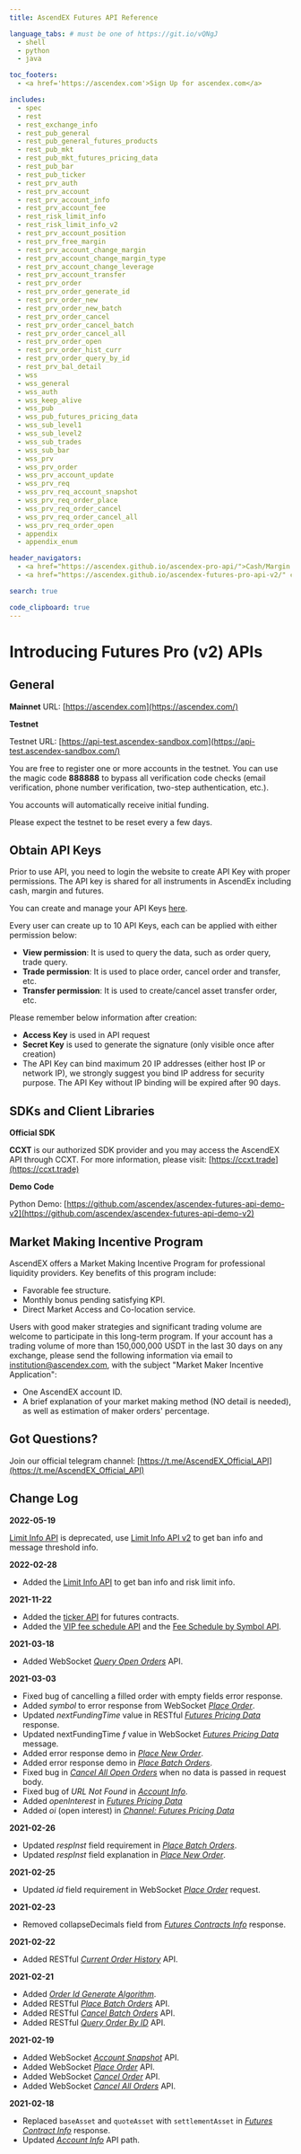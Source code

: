 ```yaml
---
title: AscendEX Futures API Reference

language_tabs: # must be one of https://git.io/vQNgJ
  - shell
  - python
  - java

toc_footers:
  - <a href='https://ascendex.com'>Sign Up for ascendex.com</a>

includes:
  - spec
  - rest
  - rest_exchange_info
  - rest_pub_general
  - rest_pub_general_futures_products
  - rest_pub_mkt
  - rest_pub_mkt_futures_pricing_data
  - rest_pub_bar
  - rest_pub_ticker
  - rest_prv_auth
  - rest_prv_account
  - rest_prv_account_info
  - rest_prv_account_fee
  - rest_risk_limit_info
  - rest_risk_limit_info_v2
  - rest_prv_account_position
  - rest_prv_free_margin
  - rest_prv_account_change_margin
  - rest_prv_account_change_margin_type
  - rest_prv_account_change_leverage
  - rest_prv_account_transfer
  - rest_prv_order
  - rest_prv_order_generate_id
  - rest_prv_order_new
  - rest_prv_order_new_batch
  - rest_prv_order_cancel
  - rest_prv_order_cancel_batch
  - rest_prv_order_cancel_all
  - rest_prv_order_open
  - rest_prv_order_hist_curr
  - rest_prv_order_query_by_id
  - rest_prv_bal_detail
  - wss
  - wss_general
  - wss_auth
  - wss_keep_alive
  - wss_pub
  - wss_pub_futures_pricing_data
  - wss_sub_level1
  - wss_sub_level2
  - wss_sub_trades
  - wss_sub_bar
  - wss_prv
  - wss_prv_order
  - wss_prv_account_update
  - wss_prv_req
  - wss_prv_req_account_snapshot
  - wss_prv_req_order_place
  - wss_prv_req_order_cancel
  - wss_prv_req_order_cancel_all
  - wss_prv_req_order_open
  - appendix
  - appendix_enum

header_navigators:
  - <a href="https://ascendex.github.io/ascendex-pro-api/">Cash/Margin APIs</a>
  - <a href="https://ascendex.github.io/ascendex-futures-pro-api-v2/" class="current">Futures APIs</a>

search: true

code_clipboard: true
---
```


# Introducing Futures Pro (v2) APIs

## General

**Mainnet**
URL: [https://ascendex.com](https://ascendex.com/)

**Testnet**

Testnet URL: [https://api-test.ascendex-sandbox.com](https://api-test.ascendex-sandbox.com/)

You are free to register one or more accounts in the testnet. You can use the magic code **888888** to bypass all verification code checks 
(email verification, phone number verification, two-step authentication, etc.).

You accounts will automatically receive initial funding. 

Please expect the testnet to be reset every a few days. 

## Obtain API Keys

Prior to use API, you need to login the website to create API Key with proper permissions. The API key is shared for all instruments in AscendEx including cash, margin and futures.

You can create and manage your API Keys [here](https://ascendex.com/en/account/api-key).

Every user can create up to 10 API Keys, each can be applied with either permission below:

- **View permission**: It is used to query the data, such as order query, trade query.
- **Trade permission**: It is used to place order, cancel order and transfer, etc.
- **Transfer permission**: It is used to create/cancel asset transfer order, etc.

Please remember below information after creation:

- **Access Key** is used in API request
- **Secret Key** is used to generate the signature (only visible once after creation)
- The API Key can bind maximum 20 IP addresses (either host IP or network IP), we strongly suggest you bind IP address for security purpose. The API Key without IP binding will be expired after 90 days.



## SDKs and Client Libraries

**Official SDK**

**CCXT** is our authorized SDK provider and you may access the AscendEX API through CCXT. For more information, please visit: [https://ccxt.trade](https://ccxt.trade)


**Demo Code**

Python Demo: [https://github.com/ascendex/ascendex-futures-api-demo-v2](https://github.com/ascendex/ascendex-futures-api-demo-v2)


## Market Making Incentive Program

AscendEX offers a Market Making Incentive Program for professional liquidity providers. Key benefits of this program include:

* Favorable fee structure.
* Monthly bonus pending satisfying KPI.
* Direct Market Access and Co-location service.

Users with good maker strategies and significant trading volume are welcome to participate in this long-term program. If your account has a trading volume of more than 150,000,000 USDT in the last 30 days on any exchange, please send the following information via email to institution@ascendex.com, with the subject "Market Maker Incentive Application":

* One AscendEX account ID.
* A brief explanation of your market making method (NO detail is needed), as well as estimation of maker orders' percentage.

## Got Questions?

Join our official telegram channel: [https://t.me/AscendEX_Official_API](https://t.me/AscendEX_Official_API)

## Change Log
**2022-05-19**

[Limit Info API](#risk-limit-info) is deprecated, use  [Limit Info API v2](#risk-limit-info-v2) to get ban info and message threshold info.

**2022-02-28**

* Added the [Limit Info API](#risk-limit-info) to get ban info and risk limit info.

**2021-11-22**

* Added the [ticker API](#ticker) for futures contracts.
* Added the [VIP fee schedule API](#vip-fee-schedule) and the [Fee Schedule by Symbol API](#fee-schedule-by-symbol).

**2021-03-18**  

* Added WebSocket [*Query Open Orders*](#ws-query-open-orders) API.

**2021-03-03**

* Fixed bug of cancelling a filled order with empty fields error response.
* Added *symbol* to error response from WebSocket [*Place Order*](#ws-place-order).
* Updated *nextFundingTime* value in RESTful [*Futures Pricing Data*](#futures-pricing-data) response.
* Updated nextFundingTime *f* value in WebSocket [*Futures Pricing Data*](#channel-futures-pricing-data) message.
* Added error response demo in [*Place New Order*](#new-order).
* Added error response demo in [*Place Batch Orders*](#place-batch-orders).
* Fixed bug in [*Cancel All Open Orders*](#cancel-all-open-orders) when no data is passed in request body.
* Fixed bug of *URL Not Found* in [*Account Info*](#account-info).
* Added *openInterest* in [*Futures Pricing Data*](#futures-pricing-data)
* Added *oi* (open interest) in [*Channel: Futures Pricing Data*](#channel-futures-pricing-data)

**2021-02-26**  

* Updated *respInst* field requirement in [*Place Batch Orders*](#place-batch-orders).
* Updated *respInst* field explanation in [*Place New Order*](#new-order).

**2021-02-25**

* Updated *id* field requirement in WebSocket [*Place Order*](#ws-place-order) request.

**2021-02-23**

* Removed collapseDecimals field from [*Futures Contracts Info*](#futures-contracts-info) response.

**2021-02-22**

* Added RESTful [*Current Order History*](#list-current-history-orders) API.

**2021-02-21**

* Added [*Order Id Generate Algorithm*](#generate-order-id).
* Added RESTful [*Place Batch Orders*](#place-batch-orders) API.
* Added RESTful [*Cancel Batch Orders*](#cancel-batch-orders) API.
* Added RESTful [*Query Order By ID*](#query-order-by-id) API.

**2021-02-19**

* Added WebSocket [*Account Snapshot*](#ws-account-snapshot) API.
* Added WebSocket [*Place Order*](#ws-place-order) API.
* Added WebSocket [*Cancel Order*](#ws-cancel-order) API.
* Added WebSocket [*Cancel All Orders*](#ws-cancel-all-orders) API.

**2021-02-18**

* Replaced `baseAsset` and `quoteAsset` with `settlementAsset` in [*Futures Contract Info*](#futures-contracts-info) response.
* Updated [*Account Info*](#account-info) API path.
